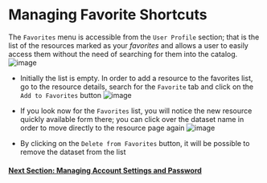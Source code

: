 # Managing Favorite Shortcuts

The `Favorites` menu is accessible from the `User Profile` section; that is the list of the resources marked as your *favorites* and allows a user to easily access them without the need of searching for them into the catalog.
![image](https://user-images.githubusercontent.com/1278021/125314162-3ca33480-e336-11eb-9b02-fa2ee190f680.png)

- Initially the list is empty. In order to add a resource to the favorites list, go to the resource details, search for the `Favorite` tab and click on the `Add to Favorites` button
     ![image](https://user-images.githubusercontent.com/1278021/125314807-d10d9700-e336-11eb-9678-4da12293cba2.png)

- If you look now for the `Favorites` list, you will notice the new resource quickly available form there; you can click over the dataset name in order to move directly to the resource page again
     ![image](https://user-images.githubusercontent.com/1278021/125315118-1762f600-e337-11eb-9a79-1f63c4f03aa3.png)

- By clicking on the `Delete from Favorites` button, it will be possible to remove the dataset from the list

#### [Next Section: Managing Account Settings and Password](USER_PROFILE_SETTINGS.md)
